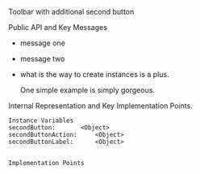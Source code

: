Toolbar with additional second button

Public API and Key Messages

- message one   
- message two 
- what is the way to create instances is a plus.

   One simple example is simply gorgeous.
 
Internal Representation and Key Implementation Points.

    Instance Variables
	secondButton:		<Object>
	secondButtonAction:		<Object>
	secondButtonLabel:		<Object>


    Implementation Points